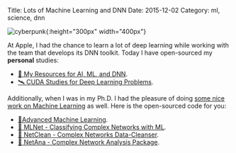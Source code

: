 Title: Lots of Machine Learning and DNN
Date: 2015-12-02
Category: ml, science, dnn

![cyberpunk](./cyberpunk/25.jpg){:height="300px" width="400px"}

At Apple, I had the chance to learn a lot of deep learning while working with the team that develops its DNN toolkit. Today I have open-sourced my **personal** studies:

* [🚀 My Resources for AI, ML, and DNN](https://github.com/mvonsteinkirch/Machine-Learning-Resources).
* [🛰 CUDA Studies for Deep Learning Problems](https://github.com/mvonsteinkirch/CUDA_Studies_For_Deep_Learning).


Additionally, when I was in my Ph.D. I had the pleasure of doing [some nice work on Machine Learning](http://singularity-sh.vercel.app/projects_page/html_files/ml.html) as well. Here is the open-sourced code for you:


* [💎Advanced Machine Learning](https://github.com/mvonsteinkirch/Advanced-Machine-Learning).
* [🍭 MLNet - Classifying Complex Networks with ML](https://github.com/mvonsteinkirch/MLNet-Classifying-Complex-Networks).
* [🔋 NetClean - Complex Networks Data-Cleanser](https://github.com/mvonsteinkirch/NetClean-Complex-Networks-Data-Cleanser).
* [🌺 NetAna - Complex Network Analysis Package](https://github.com/mvonsteinkirch/NetAna-Complex-Network-Analysis).

